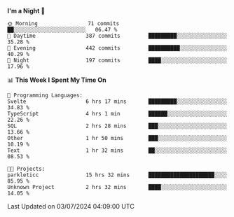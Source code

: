 <!--START_SECTION:waka-->
**I'm a Night 🦉** 

```text
🌞 Morning                71 commits          ██░░░░░░░░░░░░░░░░░░░░░░░   06.47 % 
🌆 Daytime                387 commits         █████████░░░░░░░░░░░░░░░░   35.28 % 
🌃 Evening                442 commits         ██████████░░░░░░░░░░░░░░░   40.29 % 
🌙 Night                  197 commits         ████░░░░░░░░░░░░░░░░░░░░░   17.96 % 
```


📊 **This Week I Spent My Time On** 

```text
💬 Programming Languages: 
Svelte                   6 hrs 17 mins       █████████░░░░░░░░░░░░░░░░   34.83 % 
TypeScript               4 hrs 1 min         ██████░░░░░░░░░░░░░░░░░░░   22.26 % 
SQL                      2 hrs 28 mins       ███░░░░░░░░░░░░░░░░░░░░░░   13.66 % 
Other                    1 hr 50 mins        ███░░░░░░░░░░░░░░░░░░░░░░   10.19 % 
Text                     1 hr 32 mins        ██░░░░░░░░░░░░░░░░░░░░░░░   08.53 % 

🐱‍💻 Projects: 
parkleticc               15 hrs 32 mins      █████████████████████░░░░   85.95 % 
Unknown Project          2 hrs 32 mins       ████░░░░░░░░░░░░░░░░░░░░░   14.05 % 
```


 Last Updated on 03/07/2024 04:09:00 UTC
<!--END_SECTION:waka-->
